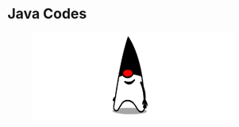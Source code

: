 # Java Codes

<p align="center">
  <img align="" alt="developeRobot" src="https://github.com/gabiazevedo/java-codes/blob/main/java_gif.gif" height="180px" width="80%" />
</p>

 

